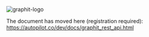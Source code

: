 ![graphit-logo](https://github.com/arago/OGIT/raw/master/docs/images/graphit-logo.png)

The document has moved here (registration required): https://autopilot.co/dev/docs/graphit_rest_api.html